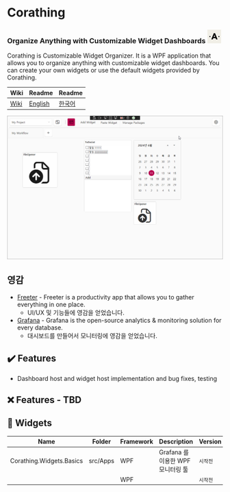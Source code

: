 # Corathing 
### Organize Anything with Customizable Widget Dashboards <img src="docs/images/logo_256.png" alt="drawing" width="32"/> 

Corathing is Customizable Widget Organizer. It is a WPF application that allows you to organize anything with customizable widget dashboards. You can create your own widgets or use the default widgets provided by Corathing.

|  Wiki |Readme | Readme |
| --- | --- | --- |
| [Wiki](/wiki/Home) | [English](README.md) | [한국어](README_KR.md) | 

![sample](docs/images/version0.0.9.gif)

## 영감
- [Freeter](https://github.com/FreeterApp/Freeter) - Freeter is a productivity app that allows you to gather everything in one place.
  - UI/UX 및 기능들에 영감을 얻었습니다.
- [Grafana](https://grafana.com/) - Grafana is the open-source analytics & monitoring solution for every database.
  - 대시보드를 만들어서 모니터링에 영감을 얻었습니다.

✔️ Features
-
- Dashboard host and widget host implementation and bug fixes, testing

❌ Features - TBD
- 



📁 Widgets
-
| Name| Folder |Framework | Description | Version
| --- | --- | --- | --- | --- |
| Corathing.Widgets.Basics | src/Apps | WPF | Grafana 를 이용한 WPF 모니터링 툴 | ```시작전```
|  |  | WPF |  | ```시작전```
